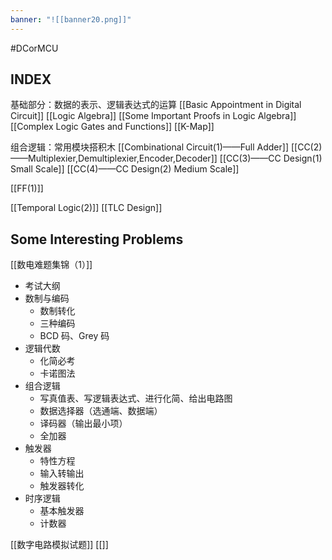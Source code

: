 ```yaml
---
banner: "![[banner20.png]]"
---
```

#DCorMCU 




## INDEX

基础部分：数据的表示、逻辑表达式的运算 
[[Basic Appointment in Digital Circuit]]
[[Logic Algebra]]
[[Some Important Proofs in Logic Algebra]]
[[Complex Logic Gates and Functions]]
[[K-Map]]

组合逻辑：常用模块搭积木
[[Combinational Circuit(1)——Full Adder]]
[[CC(2)——Multiplexier,Demultiplexier,Encoder,Decoder]]
[[CC(3)——CC Design(1) Small Scale]]
[[CC(4)——CC Design(2) Medium Scale]]

[[FF(1)]]

[[Temporal Logic(2)]]
[[TLC Design]]




## Some Interesting Problems
[[数电难题集锦（1）]]

- 考试大纲
- 数制与编码
	- 数制转化
	- 三种编码
	- BCD 码、Grey 码
- 逻辑代数
	- 化简必考
	- 卡诺图法
- 组合逻辑
	- 写真值表、写逻辑表达式、进行化简、给出电路图
	- 数据选择器（选通端、数据端）
	- 译码器（输出最小项）
	- 全加器
- 触发器
	- 特性方程
	- 输入转输出
	- 触发器转化
- 时序逻辑
	- 基本触发器
	- 计数器

[[数字电路模拟试题]]
[[]]